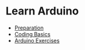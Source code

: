 # Learn Arduino

- [Preparation](./00-installation)
- [Coding Basics](./01-arduino-coding)
- [Arduino Exercises](./02-arduino-exercises)
